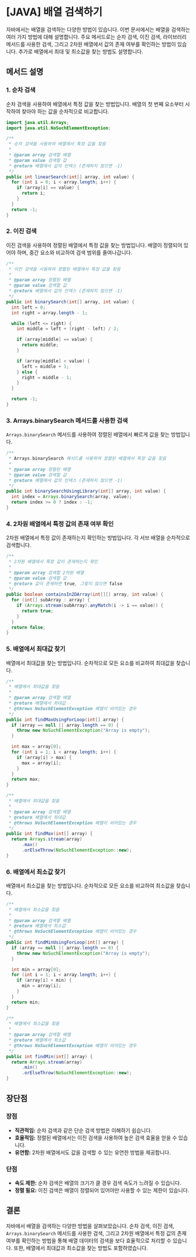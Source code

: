 # [JAVA] 배열 검색하기

자바에서는 배열을 검색하는 다양한 방법이 있습니다. 이번 문서에서는 배열을 검색하는 여러 가지 방법에 대해 설명합니다. 주요 메서드로는 순차 검색, 이진 검색, 라이브러리 메서드를 사용한 검색, 그리고 2차원 배열에서 값의 존재 여부를 확인하는 방법이 있습니다. 추가로 배열에서 최대 및 최소값을 찾는 방법도 설명합니다.

## 메서드 설명

### 1. 순차 검색

순차 검색을 사용하여 배열에서 특정 값을 찾는 방법입니다. 배열의 첫 번째 요소부터 시작하여 찾아야 하는 값을 순차적으로 비교합니다.

```java
import java.util.Arrays;
import java.util.NoSuchElementException;

/**
 * 순차 검색을 사용하여 배열에서 특정 값을 찾음
 *
 * @param array 검색할 배열
 * @param value 검색할 값
 * @return 배열에서 값의 인덱스 (존재하지 않으면 -1)
 */
public int linearSearch(int[] array, int value) {
  for (int i = 0; i < array.length; i++) {
    if (array[i] == value) {
      return i;
    }
  }
  return -1;
}
```

### 2. 이진 검색

이진 검색을 사용하여 정렬된 배열에서 특정 값을 찾는 방법입니다. 배열이 정렬되어 있어야 하며, 중간 요소와 비교하여 검색 범위를 줄여나갑니다.

```java
/**
 * 이진 검색을 사용하여 정렬된 배열에서 특정 값을 찾음
 *
 * @param array 정렬된 배열
 * @param value 검색할 값
 * @return 배열에서 값의 인덱스 (존재하지 않으면 -1)
 */
public int binarySearch(int[] array, int value) {
  int left = 0;
  int right = array.length - 1;

  while (left <= right) {
    int middle = left + (right - left) / 2;

    if (array[middle] == value) {
      return middle;
    }

    if (array[middle] < value) {
      left = middle + 1;
    } else {
      right = middle - 1;
    }
  }

  return -1;
}
```

### 3. Arrays.binarySearch 메서드를 사용한 검색

`Arrays.binarySearch` 메서드를 사용하여 정렬된 배열에서 빠르게 값을 찾는 방법입니다.

```java
/**
 * Arrays.binarySearch 메서드를 사용하여 정렬된 배열에서 특정 값을 찾음
 *
 * @param array 정렬된 배열
 * @param value 검색할 값
 * @return 배열에서 값의 인덱스 (존재하지 않으면 -1)
 */
public int binarySearchUsingLibrary(int[] array, int value) {
  int index = Arrays.binarySearch(array, value);
  return index >= 0 ? index : -1;
}
```

### 4. 2차원 배열에서 특정 값의 존재 여부 확인

2차원 배열에서 특정 값이 존재하는지 확인하는 방법입니다. 각 서브 배열을 순차적으로 검색합니다.

```java
/**
 * 2차원 배열에서 특정 값이 존재하는지 확인
 *
 * @param array 검색할 2차원 배열
 * @param value 검색할 값
 * @return 값이 존재하면 true, 그렇지 않으면 false
 */
public boolean containsIn2DArray(int[][] array, int value) {
  for (int[] subArray : array) {
    if (Arrays.stream(subArray).anyMatch(i -> i == value)) {
      return true;
    }
  }
  return false;
}
```

### 5. 배열에서 최대값 찾기

배열에서 최대값을 찾는 방법입니다. 순차적으로 모든 요소를 비교하여 최대값을 찾습니다.

```java
/**
 * 배열에서 최대값을 찾음
 *
 * @param array 검색할 배열
 * @return 배열에서 최대값
 * @throws NoSuchElementException 배열이 비어있는 경우
 */
public int findMaxUsingForLoop(int[] array) {
  if (array == null || array.length == 0) {
    throw new NoSuchElementException("Array is empty");
  }

  int max = array[0];
  for (int i = 1; i < array.length; i++) {
    if (array[i] > max) {
      max = array[i];
    }
  }
  return max;
}

/**
 * 배열에서 최대값을 찾음
 *
 * @param array 검색할 배열
 * @return 배열에서 최대값
 * @throws NoSuchElementException 배열이 비어있는 경우
 */
public int findMax(int[] array) {
  return Arrays.stream(array)
      .max()
      .orElseThrow(NoSuchElementException::new);
}
```

### 6. 배열에서 최소값 찾기

배열에서 최소값을 찾는 방법입니다. 순차적으로 모든 요소를 비교하여 최소값을 찾습니다.

```java
/**
 * 배열에서 최소값을 찾음
 *
 * @param array 검색할 배열
 * @return 배열에서 최소값
 * @throws NoSuchElementException 배열이 비어있는 경우
 */
public int findMinUsingForLoop(int[] array) {
  if (array == null || array.length == 0) {
    throw new NoSuchElementException("Array is empty");
  }

  int min = array[0];
  for (int i = 1; i < array.length; i++) {
    if (array[i] < min) {
      min = array[i];
    }
  }
  return min;
}

/**
 * 배열에서 최소값을 찾음
 *
 * @param array 검색할 배열
 * @return 배열에서 최소값
 * @throws NoSuchElementException 배열이 비어있는 경우
 */
public int findMin(int[] array) {
  return Arrays.stream(array)
      .min()
      .orElseThrow(NoSuchElementException::new);
}
```

## 장단점

### 장점
- **직관적임:** 순차 검색과 같은 단순 검색 방법은 이해하기 쉽습니다.
- **효율적임:** 정렬된 배열에서는 이진 검색을 사용하여 높은 검색 효율을 얻을 수 있습니다.
- **유연함:** 2차원 배열에서도 값을 검색할 수 있는 유연한 방법을 제공합니다.

### 단점
- **속도 제한:** 순차 검색은 배열의 크기가 클 경우 검색 속도가 느려질 수 있습니다.
- **정렬 필요:** 이진 검색은 배열이 정렬되어 있어야만 사용할 수 있는 제한이 있습니다.

## 결론

자바에서 배열을 검색하는 다양한 방법을 살펴보았습니다. 순차 검색, 이진 검색, `Arrays.binarySearch` 메서드를 사용한 검색, 그리고 2차원 배열에서 특정 값의 존재 여부를 확인하는 방법을 통해 배열 데이터의 검색을 보다 효율적으로 처리할 수 있습니다. 또한, 배열에서 최대값과 최소값을 찾는 방법도 포함하였습니다.
